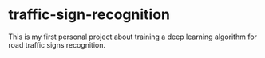 # traffic-sign-recognition
This is my first personal project about training a deep learning algorithm for road traffic signs recognition.
